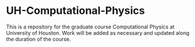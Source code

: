 # UH-Computational-Physics

This is a repository for the graduate course Computational Physics at University of Houston. 
Work will be added as necessary and updated along the duration of the course.
